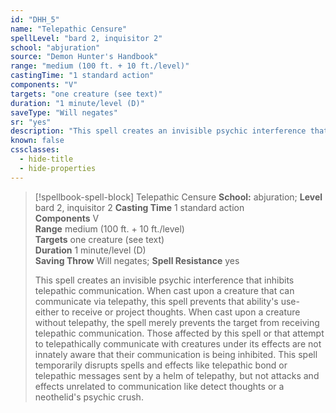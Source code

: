 ```yaml
---
id: "DHH_5"
name: "Telepathic Censure"
spellLevel: "bard 2, inquisitor 2"
school: "abjuration"
source: "Demon Hunter's Handbook"
range: "medium (100 ft. + 10 ft./level)"
castingTime: "1 standard action"
components: "V"
targets: "one creature (see text)"
duration: "1 minute/level (D)"
saveType: "Will negates"
sr: "yes"
description: "This spell creates an invisible psychic interference that inhibits telepathic communication. When cast upon a creature that can communicate via telepathy, this spell prevents that ability's use- either to receive or project thoughts. When cast upon a creature without telepathy, the spell merely prevents the target from receiving telepathic communication. Those affected by this spell or that attempt to telepathically communicate with creatures under its effects are not innately aware that their communication is being inhibited. This spell temporarily disrupts spells and effects like telepathic bond or telepathic messages sent by a helm of telepathy, but not attacks and effects unrelated to communication like detect thoughts or a neothelid's psychic crush."
known: false
cssclasses:
  - hide-title
  - hide-properties
---
```


> [!spellbook-spell-block] Telepathic Censure
> **School:** abjuration; **Level** bard 2, inquisitor 2
> **Casting Time** 1 standard action  
> **Components** V  
> **Range** medium (100 ft. + 10 ft./level)  
> **Targets** one creature (see text)  
> **Duration** 1 minute/level (D)  
> **Saving Throw** Will negates; **Spell Resistance** yes
> 
> This spell creates an invisible psychic interference that inhibits telepathic communication. When cast upon a creature that can communicate via telepathy, this spell prevents that ability's use- either to receive or project thoughts. When cast upon a creature without telepathy, the spell merely prevents the target from receiving telepathic communication. Those affected by this spell or that attempt to telepathically communicate with creatures under its effects are not innately aware that their communication is being inhibited. This spell temporarily disrupts spells and effects like telepathic bond or telepathic messages sent by a helm of telepathy, but not attacks and effects unrelated to communication like detect thoughts or a neothelid's psychic crush.